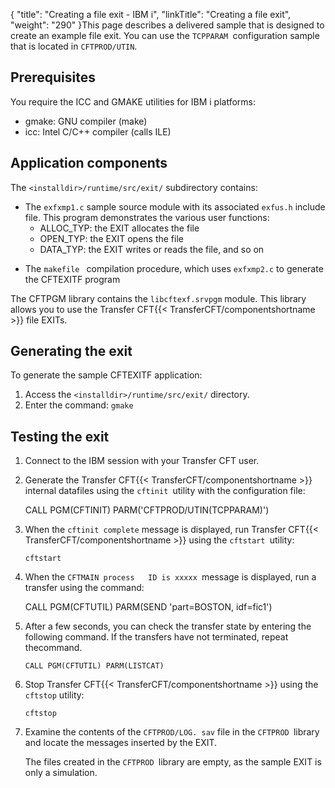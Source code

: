 {
    "title": "Creating  a file exit - IBM i",
    "linkTitle": "Creating a file exit",
    "weight": "290"
}This page describes a delivered sample that is designed to create an example file exit. You can use the `TCPPARAM `configuration sample that is located in `CFTPROD/UTIN`.

## Prerequisites

You require the ICC and GMAKE utilities for IBM i platforms:

- gmake: GNU compiler (make)
- icc: Intel C/C++ compiler (calls ILE)

## Application components

The `<installdir>/runtime/src/exit/` subdirectory contains:

- The `exfxmp1.c` sample source module with its associated `exfus.h` include file. This program
    demonstrates the various user functions:
    -   ALLOC\_TYP:
        the EXIT allocates the file
    -   OPEN\_TYP: the
        EXIT opens the file
    -   DATA\_TYP: the
        EXIT writes or reads the file, and so on

<!-- -->

- The `makefile `
    compilation procedure, which uses `exfxmp2.c` to generate the CFTEXITF
    program

The CFTPGM library contains the `libcftexf.srvpgm`
module. This library allows you to use the Transfer CFT{{< TransferCFT/componentshortname  >}} file EXITs.

## Generating the exit

To generate the sample CFTEXITF application:

1. Access the `<installdir>/runtime/src/exit/` directory.
1. Enter the command: `gmake`

## Testing the exit

1. Connect to the IBM session with your Transfer CFT user.

1. Generate the Transfer CFT{{< TransferCFT/componentshortname >}} internal datafiles
    using the `cftinit `utility with the configuration file:

    CALL PGM(CFTINIT) PARM('CFTPROD/UTIN(TCPPARAM)')

1. When the `cftinit complete`
    message is displayed, run Transfer CFT{{< TransferCFT/componentshortname >}} using the `cftstart `utility:

    `cftstart`

1. When the `CFTMAIN process   ID is xxxxx `message is displayed, run a transfer using the command:

    CALL PGM(CFTUTIL) PARM(SEND 'part=BOSTON, idf=fic1')

1. After a few seconds, you can
    check the transfer state by entering the following command. If the transfers have not terminated, repeat thecommand.

    `CALL PGM(CFTUTIL) PARM(LISTCAT)`

1. Stop Transfer CFT{{< TransferCFT/componentshortname >}} using the `cftstop`
    utility:

    `cftstop`

1. Examine the contents of the `CFTPROD/LOG. sav` file in the `CFTPROD `library and locate the messages inserted by the EXIT.  
      
    The files created in the `CFTPROD `library are empty, as the sample EXIT is
    only a simulation.
